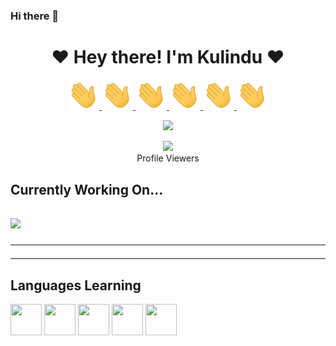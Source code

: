 ### Hi there 👋

<!--
**Kulla1/Kulla1** is a ✨ _special_ ✨ repository because its `README.md` (this file) appears on your GitHub profile.

Here are some ideas to get you started:

- 🔭 I’m currently working on ...
- 🌱 I’m currently learning ...
- 👯 I’m looking to collaborate on ...
- 🤔 I’m looking for help with ...
- 💬 Ask me about ...
- 📫 How to reach me: ...
- 😄 Pronouns: ...
- ⚡ Fun fact: ...
-->
<h1 align="center"><b>❤️ Hey there! I'm Kulindu  ❤️</b></h1>


<p align="center">
 <a href="https://github.com/Kulla1" alt="made-with-python"> <img src="https://github.com/Kulla1/Kulla1/blob/main/Media/Hi.gif"width="50" /></a><a href="https://github.com/Kulla1" alt="made-with-python"> <img src="https://github.com/Kulla1/Kulla1/blob/main/Media/Hi.gif"width="50" /></a><a href="https://github.com/Kulla1" alt="made-with-python"> <img src="https://github.com/Kulla1/Kulla1/blob/main/Media/Hi.gif"width="50" /></a><a href="https://github.com/Kulla1" alt="made-with-python"> <img src="https://github.com/Kulla1/Kulla1/blob/main/Media/Hi.gif"width="50" /></a><a href="https://github.com/Kulla1" alt="made-with-python"> <img src="https://github.com/Kulla1/Kulla1/blob/main/Media/Hi.gif"width="50" /></a><a href="https://github.com/Kulla1" alt="made-with-python"> <img src="https://github.com/Kulla1/Kulla1/blob/main/Media/Hi.gif"width="50" /></a>
</p>




<p align="center"><a href="https://github.com/Kulla1"><img src="https://c.tenor.com/Ch4VFEjuI7IAAAAC/anime-boy.gif" width="500"></a></p>

<p align="center"><img src="https://profile-counter.glitch.me/Kulla1/count.svg" /><br>Profile Viewers</div></p>


<h2><b>
Currently Working On...</b><h2>

<p align="left">
  <a href="https://github.com/Pulithasethnindu/Pulithasethnindu"><img width="288" src="https://denvercoder1-github-readme-stats.vercel.app/api/pin/?username=Pulithasethnindu&repo=Pulithasethnindu&theme=chartreuse-dark&icon_color=0000e6&title_color=00ff00&bg_color=000000&text_color=ffffff&disable_animations=false"></a>
</p>

***
***

<h2 align="left">Languages Learning</h2>
<!-- programming langs i work-->
<p align="left">
<a href="https://github.com/Kulla1"><img src="https://i.ibb.co/g6xRn5j/ebb6af261fc4.png" width="50px" height="50px"/></a>
<a href="https://github.com/Kulla1"><img src="https://i.ibb.co/fxdjzm3/651b38bc8ab6.png" width="50px" height="50px"/></a>
<a href="https://github.com/Kulla1"><img src="https://i.ibb.co/SfjbmYJ/d007afb6b40e.png" width="50px" height="50px"/></a>
<a href="https://github.com/Kulla1"><img src="https://i.ibb.co/4snFd5N/6cfd03aa4894.png" width="50px" height="50px"/></a>
<a href="https://github.com/Kulla1"><img src="https://i.ibb.co/4W2GHjM/4a7d2d39ab90.png" width="50px" height="50px"/></a>
